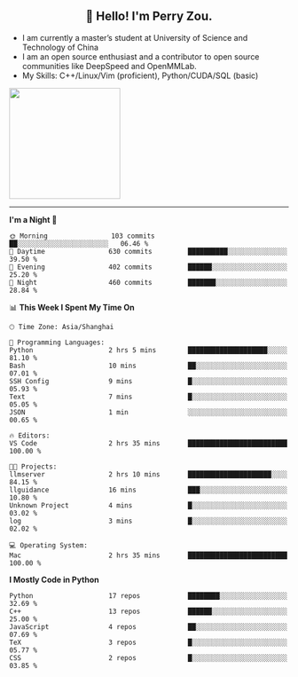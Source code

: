 <h2 align="center">👋 Hello! I'm Perry Zou.</h2>

- I am currently a master’s student at University of Science and Technology of China
- I am an open source enthusiast and a contributor to open source communities like DeepSpeed and OpenMMLab.
- My Skills: C++/Linux/Vim (proficient), Python/CUDA/SQL (basic)

<img height=200 align="center" src="https://github-readme-stats.vercel.app/api?username=zonepg" />

-------

<!--START_SECTION:waka-->
**I'm a Night 🦉** 

```text
🌞 Morning                103 commits         ██░░░░░░░░░░░░░░░░░░░░░░░   06.46 % 
🌆 Daytime                630 commits         ██████████░░░░░░░░░░░░░░░   39.50 % 
🌃 Evening                402 commits         ██████░░░░░░░░░░░░░░░░░░░   25.20 % 
🌙 Night                  460 commits         ███████░░░░░░░░░░░░░░░░░░   28.84 % 
```


📊 **This Week I Spent My Time On** 

```text
🕑︎ Time Zone: Asia/Shanghai

💬 Programming Languages: 
Python                   2 hrs 5 mins        ████████████████████░░░░░   81.10 % 
Bash                     10 mins             ██░░░░░░░░░░░░░░░░░░░░░░░   07.01 % 
SSH Config               9 mins              █░░░░░░░░░░░░░░░░░░░░░░░░   05.93 % 
Text                     7 mins              █░░░░░░░░░░░░░░░░░░░░░░░░   05.05 % 
JSON                     1 min               ░░░░░░░░░░░░░░░░░░░░░░░░░   00.65 % 

🔥 Editors: 
VS Code                  2 hrs 35 mins       █████████████████████████   100.00 % 

🐱‍💻 Projects: 
llmserver                2 hrs 10 mins       █████████████████████░░░░   84.15 % 
llguidance               16 mins             ███░░░░░░░░░░░░░░░░░░░░░░   10.80 % 
Unknown Project          4 mins              █░░░░░░░░░░░░░░░░░░░░░░░░   03.02 % 
log                      3 mins              █░░░░░░░░░░░░░░░░░░░░░░░░   02.02 % 

💻 Operating System: 
Mac                      2 hrs 35 mins       █████████████████████████   100.00 % 
```

**I Mostly Code in Python** 

```text
Python                   17 repos            ████████░░░░░░░░░░░░░░░░░   32.69 % 
C++                      13 repos            ██████░░░░░░░░░░░░░░░░░░░   25.00 % 
JavaScript               4 repos             ██░░░░░░░░░░░░░░░░░░░░░░░   07.69 % 
TeX                      3 repos             █░░░░░░░░░░░░░░░░░░░░░░░░   05.77 % 
CSS                      2 repos             █░░░░░░░░░░░░░░░░░░░░░░░░   03.85 % 
```




<!--END_SECTION:waka-->
